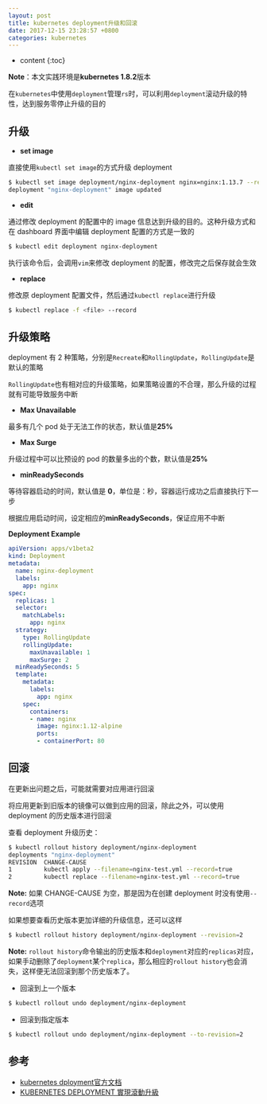 ```yaml
---
layout: post
title: kubernetes deployment升级和回滚
date: 2017-12-15 23:28:57 +0800
categories: kubernetes
---
```


* content
{:toc}

**Note**：本文实践环境是**kubernetes 1.8.2**版本

在`kubernetes`中使用`deployment`管理`rs`时，可以利用`deployment`滚动升级的特性，达到服务零停止升级的目的



## 升级

- **set image**

直接使用`kubectl set image`的方式升级 deployment

```bash
$ kubectl set image deployment/nginx-deployment nginx=nginx:1.13.7 --record
deployment "nginx-deployment" image updated
```

- **edit**

通过修改 deployment 的配置中的 image 信息达到升级的目的。这种升级方式和在 dashboard 界面中编辑 deployment 配置的方式是一致的

```bash
$ kubectl edit deployment nginx-deployment
```

执行该命令后，会调用`vim`来修改 deployment 的配置，修改完之后保存就会生效

- **replace**

修改原 deployment 配置文件，然后通过`kubectl replace`进行升级

```bash
$ kubectl replace -f <file> --record
```

## 升级策略

deployment 有 2 种策略，分别是`Recreate`和`RollingUpdate`，`RollingUpdate`是默认的策略

`RollingUpdate`也有相对应的升级策略，如果策略设置的不合理，那么升级的过程就有可能导致服务中断

- **Max Unavailable**

最多有几个 pod 处于无法工作的状态，默认值是**25%**

- **Max Surge**

升级过程中可以比预设的 pod 的数量多出的个数，默认值是**25%**

- **minReadySeconds**

等待容器启动的时间，默认值是 **0**，单位是：秒，容器运行成功之后直接执行下一步

根据应用启动时间，设定相应的**minReadySeconds**，保证应用不中断

**Deployment Example**

```yml
apiVersion: apps/v1beta2
kind: Deployment
metadata:
  name: nginx-deployment
  labels:
    app: nginx
spec:
  replicas: 1
  selector:
    matchLabels:
      app: nginx
  strategy: 
    type: RollingUpdate
    rollingUpdate:
      maxUnavailable: 1
      maxSurge: 2
  minReadySeconds: 5
  template:
    metadata:
      labels:
        app: nginx
    spec:
      containers:
      - name: nginx
        image: nginx:1.12-alpine
        ports:
        - containerPort: 80
```

## 回滚

在更新出问题之后，可能就需要对应用进行回滚

将应用更新到旧版本的镜像可以做到应用的回滚，除此之外，可以使用 deployment 的历史版本进行回滚

查看 deployment 升级历史：

```bash
$ kubectl rollout history deployment/nginx-deployment
deployments "nginx-deployment"
REVISION  CHANGE-CAUSE
1         kubectl apply --filename=nginx-test.yml --record=true
2         kubectl replace --filename=nginx-test.yml --record=true
```

**Note:** 如果 CHANGE-CAUSE 为空，那是因为在创建 deployment 时没有使用`--record`选项

如果想要查看历史版本更加详细的升级信息，还可以这样

```bash
$ kubectl rollout history deployment/nginx-deployment --revision=2
```

**Note:** `rollout history`命令输出的历史版本和`deployment`对应的`replicas`对应，如果手动删除了`deployment`某个`replica`，那么相应的`rollout history`也会消失，这样便无法回滚到那个历史版本了。

- 回滚到上一个版本

```bash
$ kubectl rollout undo deployment/nginx-deployment
```

- 回滚到指定版本

```bash
$ kubectl rollout undo deployment/nginx-deployment --to-revision=2
```

## 参考

- [kubernetes dployment官方文档](https://kubernetes.io/docs/concepts/workloads/controllers/deployment/#rolling-update-deployment)
- [KUBERNETES DEPLOYMENT 實現滾動升級](https://tachingchen.com/tw/blog/Kubernetes-Rolling-Update-with-Deployment/)